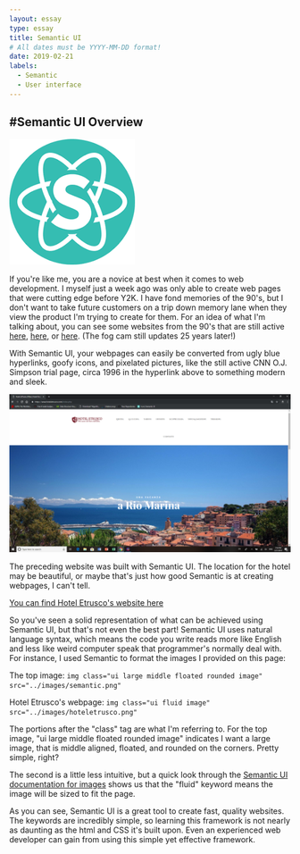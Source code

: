 ```yaml
---
layout: essay
type: essay
title: Semantic UI
# All dates must be YYYY-MM-DD format!
date: 2019-02-21
labels:
  - Semantic
  - User interface
---
```

#Semantic UI Overview
-----



 <img class="ui large middle floated rounded image" src="../images/semantic.png">
 
 
If you're like me, you are a novice at best when it comes to web development. I myself just a week ago was only able to create web pages that were cutting edge before Y2K. I have fond memories of the 90's, but I don't want to take future customers on a trip down memory lane when they view the product I'm trying to create for them. For an idea of what I'm talking about, you can see some websites from the 90's that are still active [here](http://www.cnn.com/US/OJ/), [here](http://www.dolekemp96.org/main.htm), or [here](http://www.fogcam.org/). (The fog cam still updates 25 years later!)


With Semantic UI, your webpages can easily be converted from ugly blue hyperlinks, goofy icons, and pixelated pictures, like the still active CNN O.J. Simpson trial page, circa 1996 in the hyperlink above to something modern and sleek.


 
 <img class="ui fluid image" src="../images/hoteletrusco.png">
 
 
 The preceding website was built with Semantic UI. The location for the hotel may be beautiful, or maybe that's just how good Semantic is at creating webpages, I can't tell. 
 
 [You can find Hotel Etrusco's website here](https://www.hoteletrusco.com/index.php)
 
 So you've seen a solid representation of what can be achieved using Semantic UI, but that's not even the best part! Semantic UI uses natural language syntax, which means the code you write reads more like English and less like weird computer speak that programmer's normally deal with. For instance, I used Semantic to format the images I provided on this page:
 
 The top image: 
   ````img class="ui large middle floated rounded image" src="../images/semantic.png"````
 
        
 
 Hotel Etrusco's webpage: 
 ````img class="ui fluid image" src="../images/hoteletrusco.png"````
 
 
 The portions after the "class" tag are what I'm referring to. For the top image, "ui large middle floated rounded image" indicates I want a large image, that is middle aligned, floated, and rounded on the corners. Pretty simple, right?
 
 The second is a little less intuitive, but a quick look through the [Semantic UI documentation for images](https://semantic-ui.com/elements/image.html) shows us that the "fluid" keyword means the image will be sized to fit the page.
 
 As you can see, Semantic UI is a great tool to create fast, quality websites. The keywords are incredibly simple, so learning this framework is not nearly as daunting as the html and CSS it's built upon. Even an experienced web developer can gain from using this simple yet effective framework.
 
 


